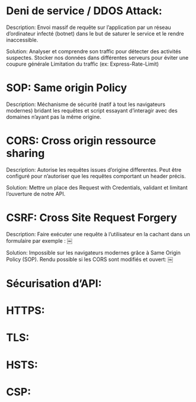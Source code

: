 # Deni de service / DDOS Attack:

Description: 
Envoi massif de requête sur l’application par un réseau d’ordinateur infecté (botnet) dans le but de saturer le service et le rendre inaccessible.

Solution:
Analyser et comprendre son traffic pour détecter des activités suspectes.
Stocker nos données dans différentes serveurs pour éviter une coupure générale
Limitation du traffic (ex: Express-Rate-Limit)


# SOP: Same origin Policy

Description:
Méchanisme de sécurité (natif à tout les navigateurs modernes) bridant les requêtes et script essayant d’interagir avec des domaines n’ayant pas la même origine.


# CORS: Cross origin ressource sharing

Description:
Autorise les requêtes issues d’origine differentes.
Peut être configuré pour n’autoriser que les requêtes comportant un header précis.

Solution:
Mettre un place des Request with Credentials, validant et limitant l’ouverture de notre API.

# CSRF: Cross Site Request Forgery

Description:
Faire exécuter une requête à l’utilisateur en la cachant dans un formulaire par exemple :
￼

Solution:
Impossible sur les navigateurs modernes grâce à Same Origin Policy (SOP).
Rendu possible si les CORS sont modifiés et ouvert:
￼


# Sécurisation d’API:



# HTTPS:



# TLS:



# HSTS:



# CSP:


